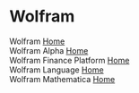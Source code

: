 # Wolfram

Wolfram [Home](https://www.wolfram.com/?source=nav)<br>
Wolfram Alpha [Home](https://www.wolframalpha.com)<br>
Wolfram Finance Platform [Home](https://www.wolfram.com/finance-platform/?source=nav)<br>
Wolfram Language [Home](https://www.wolfram.com/language/)<br>
Wolfram Mathematica [Home](https://www.wolfram.com/mathematica/?source=nav)<br>
